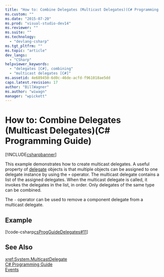 ```yaml
---
title: "How to: Combine Delegates (Multicast Delegates)(C# Programming Guide) | Microsoft Docs"
ms.custom: ""
ms.date: "2015-07-20"
ms.prod: "visual-studio-dev14"
ms.reviewer: ""
ms.suite: ""
ms.technology: 
  - "devlang-csharp"
ms.tgt_pltfrm: ""
ms.topic: "article"
dev_langs: 
  - "CSharp"
helpviewer_keywords: 
  - "delegates [C#], combining"
  - "multicast delegates [C#]"
ms.assetid: 4e689450-6d0c-46de-acfd-f961018ae5dd
caps.latest.revision: 17
author: "BillWagner"
ms.author: "wiwagn"
manager: "wpickett"
---
```

# How to: Combine Delegates (Multicast Delegates)(C# Programming Guide)
[!INCLUDE[csharpbanner](../../../includes/csharpbanner.md)]

This example demonstrates how to create multicast delegates. A useful property of [delegate](../../../csharp/language-reference/keywords/delegate.md) objects is that multiple objects can be assigned to one delegate instance by using the `+` operator. The multicast delegate contains a list of the assigned delegates. When the multicast delegate is called, it invokes the delegates in the list, in order. Only delegates of the same type can be combined.  
  
 The `-` operator can be used to remove a component delegate from a multicast delegate.  
  
## Example  
 [!code-csharp[csProgGuideDelegates#11](../../../snippets/csharp/VS_Snippets_VBCSharp/csProgGuideDelegates/CS/Delegates.cs#11)]  
  
## See Also  
 <xref:System.MulticastDelegate>   
 [C# Programming Guide](../../../csharp/programming-guide/index.md)   
 [Events](../../../csharp/programming-guide/events/index.md)